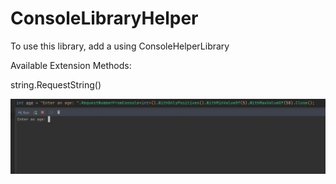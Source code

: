 # ConsoleLibraryHelper

To use this library, add a using ConsoleHelperLibrary

Available Extension Methods:

string.RequestString()

![](https://raw.githubusercontent.com/aus10code/ConsoleHelperLibrary/main/images/RequestNumberFromConsole.gif)